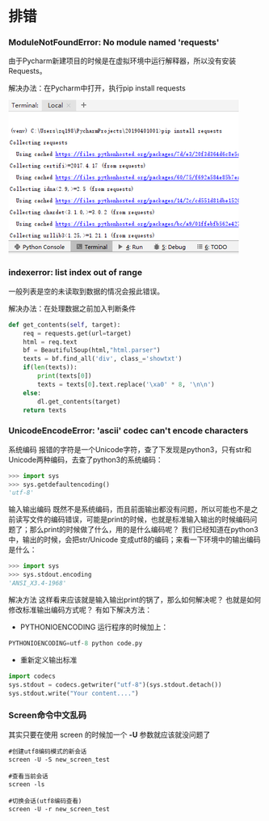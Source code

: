 # 排错

### ModuleNotFoundError: No module named 'requests'

由于Pycharm新建项目的时候是在虚拟环境中运行解释器，所以没有安装Requests。

解决办法：在Pycharm中打开，执行pip install requests

![](../.gitbook/assets/image%20%282%29.png)

### indexerror: list index out of range

一般列表是空的未读取到数据的情况会报此错误。

解决办法：在处理数据之前加入判断条件

```python
def get_contents(self, target):
    req = requests.get(url=target)
    html = req.text
    bf = BeautifulSoup(html,"html.parser")
    texts = bf.find_all('div', class_='showtxt')
    if(len(texts)):
        print(texts[0])
        texts = texts[0].text.replace('\xa0' * 8, '\n\n')
    else:
        dl.get_contents(target)
    return texts
```

### UnicodeEncodeError: 'ascii' codec can't encode characters

系统编码 报错的字符是一个Unicode字符，查了下发现是python3，只有str和Unicode两种编码，去查了python3的系统编码：

```python
>>> import sys
>>> sys.getdefaultencoding()
'utf-8'
```

输入输出编码 既然不是系统编码，而且前面输出都没有问题，所以可能也不是之前读写文件的编码错误，可能是print的时候，也就是标准输入输出的时候编码问题了；那么print的时候做了什么，用的是什么编码呢？ 我们已经知道在python3中，输出的时候，会把str/Unicode 变成utf8的编码；来看一下环境中的输出编码是什么：

```python
>>> import sys 
>>> sys.stdout.encoding
'ANSI_X3.4-1968'
```

解决方法 这样看来应该就是输入输出print的锅了，那么如何解决呢？ 也就是如何修改标准输出编码方式呢？ 有如下解决方法：

* PYTHONIOENCODING 运行程序的时候加上： 

```python
PYTHONIOENCODING=utf-8 python code.py
```

* 重新定义输出标准 

```python
import codecs
sys.stdout = codecs.getwriter("utf-8")(sys.stdout.detach())
sys.stdout.write("Your content....")
```

### Screen命令中文乱码

 其实只要在使用 screen 的时候加一个 **-U** 参数就应该就没问题了

```text
#创建utf8编码模式的新会话
screen -U -S new_screen_test

#查看当前会话
screen -ls

#切换会话(utf8编码查看)
screen -U -r new_screen_test
```

